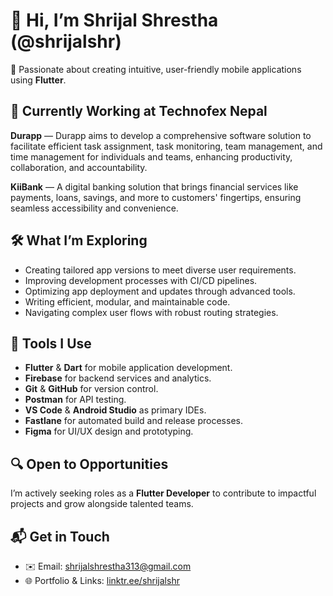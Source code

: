 # 👋 Hi, I’m Shrijal Shrestha (@shrijalshr)

🚀 Passionate about creating intuitive, user-friendly mobile applications using **Flutter**.

## 🌱 Currently Working at Technofex Nepal
**Durapp** — Durapp aims to develop a comprehensive software solution to facilitate efficient task assignment, task monitoring, team management, and time management for individuals and teams, enhancing productivity, collaboration, and accountability.

**KiiBank** — A digital banking solution that brings financial services like payments, loans, savings, and more to customers' fingertips, ensuring seamless accessibility and convenience.

## 🛠️ What I’m Exploring
- Creating tailored app versions to meet diverse user requirements.
- Improving development processes with CI/CD pipelines.
- Optimizing app deployment and updates through advanced tools.
- Writing efficient, modular, and maintainable code.
- Navigating complex user flows with robust routing strategies.

## 🧰 Tools I Use
- **Flutter** & **Dart** for mobile application development.
- **Firebase** for backend services and analytics.
- **Git** & **GitHub** for version control.
- **Postman** for API testing.
- **VS Code** & **Android Studio** as primary IDEs.
- **Fastlane** for automated build and release processes.
- **Figma** for UI/UX design and prototyping.

## 🔍 Open to Opportunities
I’m actively seeking roles as a **Flutter Developer** to contribute to impactful projects and grow alongside talented teams.

## 📬 Get in Touch
- ✉️ Email: [shrijalshrestha313@gmail.com](mailto:shrijalshrestha313@gmail.com)
- 🌐 Portfolio & Links: [linktr.ee/shrijalshr](https://linktr.ee/shrijalshr)
